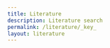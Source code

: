 ```yaml
---
title: Literature
description: Literature search
permalink: /literature/_key_
layout: literature
---
```

